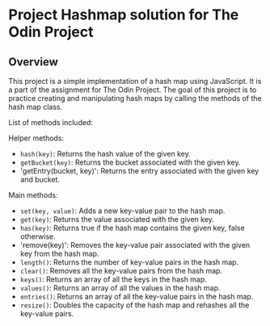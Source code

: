 # Project Hashmap solution for The Odin Project

## Overview
This project is a simple implementation of a hash map using JavaScript. It is a part of the assignment for The Odin Project. The goal of this project is to practice creating and manipulating hash maps by calling the methods of the hash map class.

List of methods included:

Helper methods:
- `hash(key)`: Returns the hash value of the given key.
- `getBucket(key)`: Returns the bucket associated with the given key.
- 'getEntry(bucket, key)': Returns the entry associated with the given key and bucket.

Main methods:
- `set(key, value)`: Adds a new key-value pair to the hash map.
- `get(key)`: Returns the value associated with the given key.
- `has(key)`: Returns true if the hash map contains the given key, false otherwise.
- 'remove(key)': Removes the key-value pair associated with the given key from the hash map.
- `length()`: Returns the number of key-value pairs in the hash map. 
- `clear()`: Removes all the key-value pairs from the hash map.
- `keys()`: Returns an array of all the keys in the hash map.
- `values()`: Returns an array of all the values in the hash map.
- `entries()`: Returns an array of all the key-value pairs in the hash map.
- `resize()`: Doubles the capacity of the hash map and rehashes all the key-value pairs.


